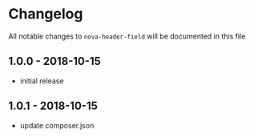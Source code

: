 # Changelog

All notable changes to `nova-header-field` will be documented in this file

## 1.0.0 - 2018-10-15

- initial release

## 1.0.1 - 2018-10-15

- update composer.json